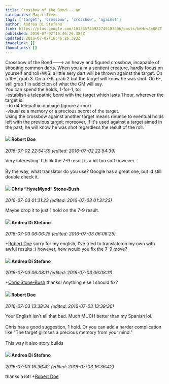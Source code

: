 ```yaml
---
title: Crossbow of the Bond--- an
categories: Magic Items
tags: ['target', 'crossbow', 'crossbow', 'against']
author: Andrea Di Stefano
link: https://plus.google.com/101335740922749103606/posts/bKHrv3eQRZT
published: 2016-07-02T16:46:26.383Z
updated: 2016-07-02T16:46:26.383Z
imagelink: []
thumblinks: []
---
```


Crossbow of the Bond---&gt; an heavy and figured crossbow, incapable of shooting common darts. When you aim a sentient creature, hardly focus on yourself and roll+WIS: a little aery dart will be thrown against the target. On a 10+, grab 3. On a 7-9, grab 2 but the target will know he was shot. On 6-, still grab 1 in addiction of what the GM will say.<br />You can spend the holds, 1-for-1, to:<br />-establish a telepathic bond with the target which lasts 1 hour, wherever the target is. <br />-do d4 telepathic damage (ignore armor) <br />-visualize a memory or a precious secret of the target.<br />Using the crossbow against another target means rinunce to eventual holds left with the previous target; moreover,  if it&#39;s used against a target aimed in the past, he will know he was shot regardless the result of the roll.
<div id='comment z12lgnqavun2tx5ah04cejsr5xffgpq5y34'>
  <h4><img src='{{site.baseurl}}//images/avatars/105487846931822189120_photo.jpg'> Robert Doe</h4>
      <p><cite>2016-07-02 22:54:39 (edited: 2016-07-02 22:54:39)</cite></p>
        <p>Very interesting. I think the 7-9 result is a bit too soft however.<br /><br />By the way, what translator do you use? Google has a great one, but id still double check it.</p>
</div>
        

<div id='comment z12lgnqavun2tx5ah04cejsr5xffgpq5y34'>
  <h4><img src='{{site.baseurl}}//images/avatars/108053817066303198241_photo.jpg'> Chris “HyveMynd” Stone-Bush</h4>
      <p><cite>2016-07-03 01:31:23 (edited: 2016-07-03 01:31:23)</cite></p>
        <p>Maybe drop it to just 1 hold on the 7-9 result.</p>
</div>
        

<div id='comment z12lgnqavun2tx5ah04cejsr5xffgpq5y34'>
  <h4><img src='{{site.baseurl}}//images/avatars/101335740922749103606_photo.jpg'> Andrea Di Stefano</h4>
      <p><cite>2016-07-03 06:06:25 (edited: 2016-07-03 06:06:25)</cite></p>
        <p><span class="proflinkWrapper"><span class="proflinkPrefix">+</span><a class="proflink" href="https://plus.google.com/105487846931822189120" oid="105487846931822189120">Robert Doe</a></span> sorry for my english, I&#39;ve tried to translate on my own with awful results :( however, how would you fix the 7-9 move?</p>
</div>
        

<div id='comment z12lgnqavun2tx5ah04cejsr5xffgpq5y34'>
  <h4><img src='{{site.baseurl}}//images/avatars/101335740922749103606_photo.jpg'> Andrea Di Stefano</h4>
      <p><cite>2016-07-03 06:08:11 (edited: 2016-07-03 06:08:11)</cite></p>
        <p><span class="proflinkWrapper"><span class="proflinkPrefix">+</span><a class="proflink" href="https://plus.google.com/108053817066303198241" oid="108053817066303198241">Chris Stone-Bush</a></span> thanks! Anything else I should fix?</p>
</div>
        

<div id='comment z12lgnqavun2tx5ah04cejsr5xffgpq5y34'>
  <h4><img src='{{site.baseurl}}//images/avatars/105487846931822189120_photo.jpg'> Robert Doe</h4>
      <p><cite>2016-07-03 13:38:34 (edited: 2016-07-03 13:39:30)</cite></p>
        <p>Your English isn&#39;t all that bad. Much MUCH better than my Spanish lol.<br /><br />Chris has a good suggestion, 1 hold. Or you can add a harder complication like &quot;The target glimses a precious memory from your mind.&quot;﻿<br /><br />This way it also story builds</p>
</div>
        

<div id='comment z12lgnqavun2tx5ah04cejsr5xffgpq5y34'>
  <h4><img src='{{site.baseurl}}//images/avatars/101335740922749103606_photo.jpg'> Andrea Di Stefano</h4>
      <p><cite>2016-07-03 16:36:42 (edited: 2016-07-03 16:36:42)</cite></p>
        <p>thanks a lot! <span class="proflinkWrapper"><span class="proflinkPrefix">+</span><a class="proflink" href="https://plus.google.com/105487846931822189120" oid="105487846931822189120">Robert Doe</a></span></p>
</div>
        